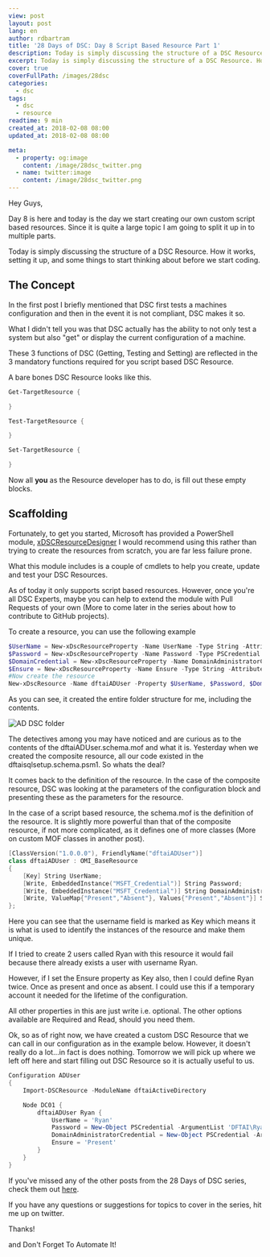 ```yaml
---
view: post
layout: post
lang: en
author: rdbartram
title: '28 Days of DSC: Day 8 Script Based Resource Part 1'
description: Today is simply discussing the structure of a DSC Resource. How it works, setting it up, and some things to start thinking about before we start coding.
excerpt: Today is simply discussing the structure of a DSC Resource. How it works, setting it up, and some things to start thinking about before we start coding.
cover: true
coverFullPath: /images/28dsc
categories:
  - dsc
tags:
  - dsc
  - resource
readtime: 9 min
created_at: 2018-02-08 08:00
updated_at: 2018-02-08 08:00

meta:
  - property: og:image
    content: /image/28dsc_twitter.png
  - name: twitter:image
    content: /image/28dsc_twitter.png
---
```


Hey Guys,

Day 8 is here and today is the day we start creating our own custom script based resources. Since it is quite a large topic I am going to split it up in to multiple parts.

Today is simply discussing the structure of a DSC Resource. How it works, setting it up, and some things to start thinking about before we start coding.

## The Concept
In the first post I briefly mentioned that DSC first tests a machines configuration and then in the event it is not compliant, DSC makes it so.

What I didn't tell you was that DSC actually has the ability to not only test a system but also "get" or display the current configuration of a machine.

These 3 functions of DSC (Getting, Testing and Setting) are reflected in the 3 mandatory functions required for you script based DSC Resource.

A bare bones DSC Resource looks like this.

```powershell
Get-TargetResource {

}

Test-TargetResource {

}

Set-TargetResource {

}
```

Now all <strong>you</strong> as the Resource developer has to do, is fill out these empty blocks.

## Scaffolding
Fortunately, to get you started, Microsoft has provided a PowerShell module, [xDSCResourceDesigner](https://github.com/PowerShell/xDSCResourceDesigner) I would recommend using this rather than trying to create the resources from scratch, you are far less failure prone.

What this module includes is a couple of cmdlets to help you create, update and test your DSC Resources.

As of today it only supports script based resources. However, once you're all DSC Experts, maybe you can help to extend the module with Pull Requests of your own (More to come later in the series about how to contribute to GitHub projects).

To create a resource, you can use the following example

```powershell
$UserName = New-xDscResourceProperty -Name UserName -Type String -Attribute Key
$Password = New-xDscResourceProperty -Name Password -Type PSCredential -Attribute Write
$DomainCredential = New-xDscResourceProperty -Name DomainAdministratorCredential -Type PSCredential -Attribute Write
$Ensure = New-xDscResourceProperty -Name Ensure -Type String -Attribute Write -ValidateSet "Present", "Absent"
#Now create the resource
New-xDscResource -Name dftaiADUser -Property $UserName, $Password, $DomainCredential, $Ensure  -Path 'C:\Program Files\WindowsPowerShell\Modules\dftaiActiveDirectory'
```

As you can see, it created the entire folder structure for me, including the contents.

![AD DSC folder](./images/dftaiactivedirectorydscfolder.png)

The detectives among you may have noticed and are curious as to the contents of the dftaiADUser.schema.mof and what it is. Yesterday when we created the composite resource, all our code existed in the dftaisqlsetup.schema.psm1. So whats the deal?

It comes back to the definition of the resource. In the case of the composite resource, DSC was looking at the parameters of the configuration block and presenting these as the parameters for the resource.

In the case of a script based resource, the schema.mof is the definition of the resource. It is slightly more powerful than that of the composite resource, if not more complicated, as it defines one of more classes (More on custom MOF classes in another post).

```powershell
[ClassVersion("1.0.0.0"), FriendlyName("dftaiADUser")]
class dftaiADUser : OMI_BaseResource
{
    [Key] String UserName;
    [Write, EmbeddedInstance("MSFT_Credential")] String Password;
    [Write, EmbeddedInstance("MSFT_Credential")] String DomainAdministratorCredential;
    [Write, ValueMap{"Present","Absent"}, Values{"Present","Absent"}] String Ensure;
};
```

Here you can see that the username field is marked as Key which means it is what is used to identify the instances of the resource and make them unique.

If I tried to create 2 users called Ryan with this resource it would fail because there already exists a user with username Ryan.

However, if I set the Ensure property as Key also, then I could define Ryan twice. Once as present and once as absent. I could use this if a temporary account it needed for the lifetime of the configuration.

All other properties in this are just write i.e. optional. The other options available are Required and Read, should you need them.

Ok, so as of right now, we have created a custom DSC Resource that we can call in our configuration as in the example below. However, it doesn't really do a lot...in fact is does nothing. Tomorrow we will pick up where we left off here and start filling out DSC Resource so it is actually useful to us.

```powershell
Configuration ADUser
{
    Import-DSCResource -ModuleName dftaiActiveDirectory

    Node DC01 {
        dftaiADUser Ryan {
            UserName = 'Ryan'
            Password = New-Object PSCredential -ArgumentList 'DFTAI\Ryan', (ConvertTo-SecureString 'Password' -AsPlainText -Force)
            DomainAdministratorCredential = New-Object PSCredential -ArgumentList 'DFTAI\Administrator', (ConvertTo-SecureString 'Password' -AsPlainText -Force)
            Ensure = 'Present'
        }
    }
}
```


If you've missed any of the other posts from the 28 Days of DSC series, check them out [here](/posts/?tag=dsc).

If you have any questions or suggestions for topics to cover in the series, hit me up on twitter.

Thanks!

and Don't Forget To Automate It!
